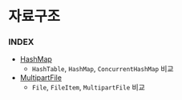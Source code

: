 # 자료구조
### INDEX
- [HashMap](HashMap.md)
  - `HashTable`, `HashMap`, `ConcurrentHashMap` 비교
- [MultipartFile](MultipartFile.md)
  - `File`, `FileItem`, `MultipartFile` 비교
